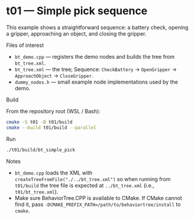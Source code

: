 # t01 — Simple pick sequence

This example shows a straightforward sequence: a battery check, opening a gripper, approaching an object, and closing the gripper.

Files of interest

- `bt_demo.cpp` — registers the demo nodes and builds the tree from `bt_tree.xml`.
- `bt_tree.xml` — the tree; Sequence: `CheckBattery` -> `OpenGripper` -> `ApproachObject` -> `CloseGripper`.
- `dummy_nodes.h` — small example node implementations used by the demo.

Build

From the repository root (WSL / Bash):

```bash
cmake -S t01 -B t01/build
cmake --build t01/build --parallel
```

Run

```bash
./t01/build/bt_simple_pick
```

Notes

- `bt_demo.cpp` loads the XML with `createTreeFromFile("./../bt_tree.xml")` so when running from `t01/build` the tree file is expected at `../bt_tree.xml` (i.e., `t01/bt_tree.xml`).
- Make sure BehaviorTree.CPP is available to CMake. If CMake cannot find it, pass `-DCMAKE_PREFIX_PATH=/path/to/behaviortree/install` to `cmake`.

